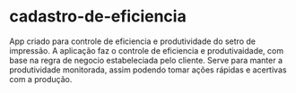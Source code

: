 # cadastro-de-eficiencia
App criado para controle de eficiencia e produtividade do setro de impressão.
A aplicação faz o controle de eficiencia e produtivaidade, com base na regra de negocio estabeleciada pelo cliente.
Serve para manter a produtividade monitorada, assim podendo tomar ações rápidas e acertivas com a produção.
